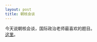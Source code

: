 ```yaml
---
layout: post
title: 朝核会谈
---
```


<p>今天说朝核会谈，国际政治老师最喜欢的题目。<br />
<a href="http://www.francaisblog.com.cn/node/405">这里</a>。
</p>
